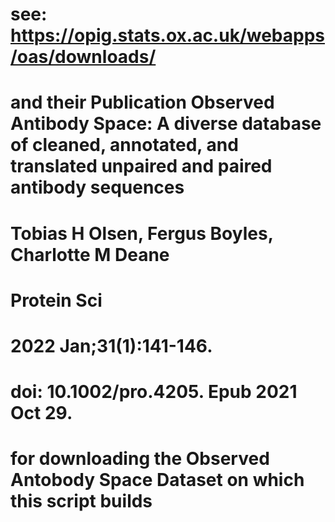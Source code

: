 # see: https://opig.stats.ox.ac.uk/webapps/oas/downloads/
# and their Publication Observed Antibody Space: A diverse database of cleaned, annotated, and translated unpaired and paired antibody sequences
# Tobias H Olsen, Fergus Boyles, Charlotte M Deane  
# Protein Sci
# 2022 Jan;31(1):141-146.
# doi: 10.1002/pro.4205. Epub 2021 Oct 29.
# for downloading the Observed Antobody Space Dataset on which this script builds
